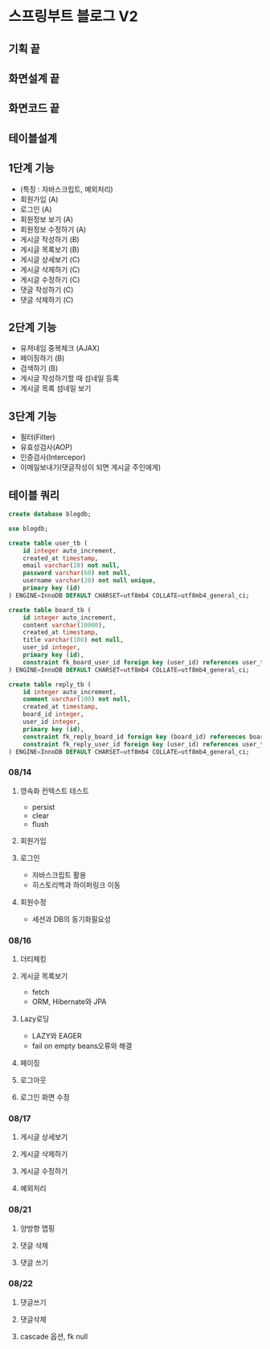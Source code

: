 # 스프링부트 블로그 V2

## 기획 끝

## 화면설계 끝

## 화면코드 끝

## 테이블설계

## 1단계 기능

- (특징 : 자바스크립트, 예외처리)
- 회원가입 (A)
- 로그인 (A)
- 회원정보 보기 (A)
- 회원정보 수정하기 (A)
- 게시글 작성하기 (B)
- 게시글 목록보기 (B)
- 게시글 상세보기 (C)
- 게시글 삭제하기 (C)
- 게시글 수정하기 (C)
- 댓글 작성하기 (C)
- 댓글 삭제하기 (C)

## 2단계 기능

- 유저네임 중복체크 (AJAX)
- 페이징하기 (B)
- 검색하기 (B)
- 게시글 작성하기할 때 섬네일 등록
- 게시글 목록 섬네일 보기

## 3단계 기능

- 필터(Filter)
- 유효성검사(AOP)
- 인증검사(Intercepor)
- 이메일보내기(댓글작성이 되면 게시글 주인에게)

## 테이블 쿼리

```sql
create database blogdb;

use blogdb;

create table user_tb (
    id integer auto_increment,
    created_at timestamp,
    email varchar(20) not null,
    password varchar(60) not null,
    username varchar(20) not null unique,
    primary key (id)
) ENGINE=InnoDB DEFAULT CHARSET=utf8mb4 COLLATE=utf8mb4_general_ci;

create table board_tb (
    id integer auto_increment,
    content varchar(10000),
    created_at timestamp,
    title varchar(100) not null,
    user_id integer,
    primary key (id),
    constraint fk_board_user_id foreign key (user_id) references user_tb (id)
) ENGINE=InnoDB DEFAULT CHARSET=utf8mb4 COLLATE=utf8mb4_general_ci;

create table reply_tb (
    id integer auto_increment,
    comment varchar(100) not null,
    created_at timestamp,
    board_id integer,
    user_id integer,
    primary key (id),
    constraint fk_reply_board_id foreign key (board_id) references board_tb (id),
    constraint fk_reply_user_id foreign key (user_id) references user_tb (id)
) ENGINE=InnoDB DEFAULT CHARSET=utf8mb4 COLLATE=utf8mb4_general_ci;

```

### 08/14

1. 영속화 컨텍스트 테스트

   - persist
   - clear
   - flush

2. 회원가입

3. 로그인

   - 자바스크립트 활용
   - 히스토리백과 하이퍼링크 이동

4. 회원수정

   - 세션과 DB의 동기화필요성

### 08/16

1. 더티체킹

2. 게시글 목록보기

   - fetch
   - ORM, Hibernate와 JPA

3. Lazy로딩

   - LAZY와 EAGER
   - fail on empty beans오류와 해결

4. 페이징

5. 로그아웃

6. 로그인 화면 수정

### 08/17

1. 게시글 상세보기

2. 게시글 삭제하기

3. 게시글 수정하기

4. 예외처리

### 08/21

1. 양방향 맵핑

2. 댓글 삭제

3. 댓글 쓰기

### 08/22

1. 댓글쓰기

2. 댓글삭제

3. cascade 옵션, fk null
